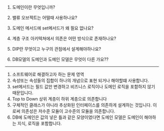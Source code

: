 1. 도메인이란 무엇입니까?

2. 밸류 오브젝트는 어떨때 사용하나요?

3. 도메인 메서드에 set메서드가 왜 필요 없나요?

4. 계층 구조 아키텍쳐에서 의존은 어떤 방식으로 존재하나요?

5. DIP란 무엇이고 누구의 관점에서 설계해야하나요?

6. DB모델의 도메인과 도메인 모델은 무엇이 다른 가요??



---

1. 소프트웨어로 해결하고자 하는 문제 영역
2. 속성또는 속성들의 집합이 하나의 개념으로 표현 되거나 해야할떄 사용합니다.
3. set메서드는 필드 값만 변경하고 비즈니스 로직이나 도메인 로직을 포함하지 않기 때문입니다.
4. Top to Down 상위 계층이 하위 계층으로 의존합니다
5. 구체적인 클래스가 아니라 추상화된 인터페이스를 의존하게 설계하는 것입니다. 이로써 의존성은 저수준 모듈이 고수준의 모듈을 의존합니다.
6. DB에 도메인은 값의 넣은 틀과 같은 모양이였다면 도메인 모델은 도메인이 해야하는 지식, 로직을 포함합니다.